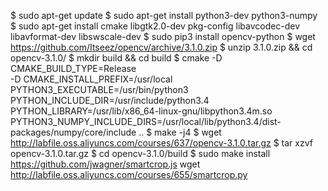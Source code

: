 $ sudo apt-get update
$ sudo apt-get install python3-dev python3-numpy
$ sudo apt-get install cmake libgtk2.0-dev pkg-config libavcodec-dev libavformat-dev libswscale-dev
$ sudo pip3 install opencv-python
$ wget https://github.com/Itseez/opencv/archive/3.1.0.zip
$ unzip 3.1.0.zip && cd opencv-3.1.0/
$ mkdir build && cd build
$ cmake -D CMAKE_BUILD_TYPE=Release \
        -D CMAKE_INSTALL_PREFIX=/usr/local  \
           PYTHON3_EXECUTABLE=/usr/bin/python3 \
           PYTHON_INCLUDE_DIR=/usr/include/python3.4 \
           PYTHON_LIBRARY=/usr/lib/x86_64-linux-gnu/libpython3.4m.so \
           PYTHON3_NUMPY_INCLUDE_DIRS=/usr/local/lib/python3.4/dist-packages/numpy/core/include ..
$ make -j4
$ wget http://labfile.oss.aliyuncs.com/courses/637/opencv-3.1.0.tar.gz
$ tar xzvf opencv-3.1.0.tar.gz
$ cd opencv-3.1.0/build
$ sudo make install
https://github.com/jwagner/smartcrop.js
wget http://labfile.oss.aliyuncs.com/courses/655/smartcrop.py
